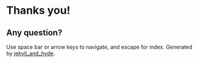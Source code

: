 # Thanks you!

## Any question?


<div class="footer">
	<span class="left">Use space bar or arrow keys to navigate, and escape for index.</span>
	<span class="right">Generated by <a href="https://github.com/jingweno/jekyll_and_hyde">jekyll_and_hyde</a>.</span>
</div>